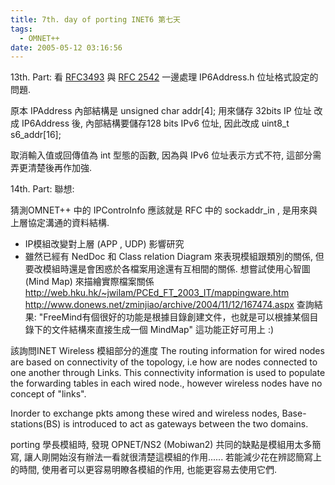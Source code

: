 ```yaml
---
title: 7th. day of porting INET6 第七天
tags:
  - OMNET++
date: 2005-05-12 03:16:56
---
```


13th. Part:
看 [RFC3493](http://rfc-editor.org/rfc/rfc3493.txt) 與 [RFC 2542](http://rfc-editor.org/rfc/rfc3542.txt)
一邊處理 IP6Address.h 位址格式設定的問題.

原本 IPAddress
內部結構是 unsigned char addr[4];
用來儲存 32bits IP 位址
改成 IP6Address 後,
內部結構要儲存128 bits IPv6 位址, 因此改成
uint8_t  s6_addr[16];

取消輸入值或回傳值為 int 型態的函數, 因為與 IPv6 位址表示方式不符,
這部分需弄更清楚後再作加強.

14th. Part:
聯想:

猜測OMNET++ 中的 IPControInfo 應該就是  RFC 中的 sockaddr_in ,
是用來與上層協定溝通的資料結構.

* IP模組改變對上層 (APP , UDP) 影響研究
* 雖然已經有 NedDoc 和 Class relation Diagram 來表現模組跟類別的關係,
但要改模組時還是會困惑於各檔案用途還有互相間的關係.
想嘗試使用心智圖 (Mind Map) 來描繪實際檔案關係
http://web.hku.hk/~jwilam/PCEd_FT_2003_IT/mappingware.htm
http://www.donews.net/zminjiao/archive/2004/11/12/167474.aspx
查詢結果: "FreeMind有個很好的功能是根據目錄創建文件，也就是可以根據某個目錄下的文件結構來直接生成一個 MindMap" 這功能正好可用上 :)

該詢問INET Wireless 模組部分的進度
The routing information for wired nodes are based on connectivity of the topology, i.e how are nodes connected to one another through Links.
This connectivity information is used to populate the forwarding tables in each wired node., however wireless nodes have no concept of "links".

Inorder to exchange pkts among these wired and wireless nodes, Base-stations(BS) is introduced to act as gateways between the two domains.

porting 學長模組時,
發現 OPNET/NS2 (Mobiwan2) 共同的缺點是模組用太多簡寫,
讓人剛開始沒有辦法一看就很清楚這模組的作用......
若能減少花在辨認簡寫上的時間,
使用者可以更容易明瞭各模組的作用,
也能更容易去使用它們.